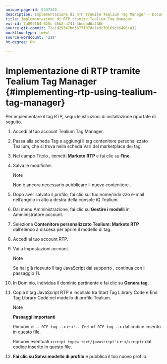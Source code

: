 ```yaml
---
unique-page-id: 9437340
description: Implementazione di RTP tramite Tealium Tag Manager - Documenti Marketo - Documentazione del prodotto
title: Implementazione di RTP tramite Tealium Tag Manager
exl-id: 7a099184-625c-46b2-a741-3bcdad0a238e
source-git-commit: 72e1d29347bd5b77107da1e9c30169cb6490c432
workflow-type: tm+mt
source-wordcount: '219'
ht-degree: 0%

---
```


# Implementazione di RTP tramite Tealium Tag Manager {#implementing-rtp-using-tealium-tag-manager}

Per implementare il tag RTP, segui le istruzioni di installazione riportate di seguito.

1. Accedi al tuo account Tealium Tag Manager.

1. Passa alla scheda Tag e aggiungi il tag contenitore personalizzato Tealium, che si trova nella scheda Vari del marketplace dei tag.

1. Nel campo Titolo , immetti **Marketo RTP** e fai clic su **Fine**.

1. Salva le modifiche.

   >[!NOTE]
   >
   >Non è ancora necessario pubblicare il nuovo contenitore .

1. Dopo aver salvato il profilo, fai clic sul tuo nome/indirizzo e-mail nell’angolo in alto a destra della console iQ Tealium.

1. Dal menu Amministrazione, fai clic su **Gestire i modelli** in Amministratore account.

1. Seleziona **Contenitore personalizzato Tealium: Marketo RTP** dall’elenco a discesa per aprire il modello di tag.

1. Accedi al tuo account RTP.

1. Vai a Impostazioni account.

   >[!NOTE]
   >
   >Se hai già ricevuto il tag JavaScript dal supporto , continua con il passaggio 11.

1. In Dominio, individua il dominio pertinente e fai clic su **Genera tag**.

1. Copia il tag JavaScript RTP e incollalo tra Start Tag Library Code e End Tag Library Code nel modello di profilo Tealium.

   >[!NOTE]
   >
   >**Passaggi importanti**
   >
   >Rimuovi `<!-- RTP tag -->` e `<!-- End of RTP tag -->` dal codice inserito in questo file.
   >
   >Rimuovi eventuali `<script type='text/javascript'>` e `</script>` dal codice inserito in questo file.

1. **Fai clic su Salva modello di profilo** e pubblica il tuo nuovo profilo.
